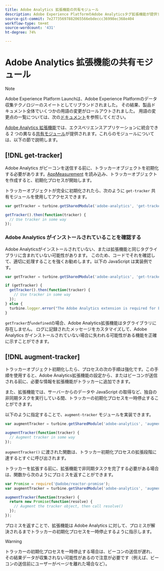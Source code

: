 ```yaml
---
title: Adobe Analytics 拡張機能の共有モジュール
description: Adobe Experience PlatformのAdobe Analyticsタグ拡張機能が提供する共有ライブラリモジュールについて説明します。
source-git-commit: 7e27735697882065566ebdeccc36998ec368e404
workflow-type: tm+mt
source-wordcount: '431'
ht-degree: 74%

---
```


# Adobe Analytics 拡張機能の共有モジュール

>[!NOTE]
>
>Adobe Experience Platform Launchは、Adobe Experience Platformのデータ収集テクノロジーのスイートとしてリブランドされました。 その結果、製品ドキュメント全体でいくつかの用語の変更がロールアウトされました。 用語の変更点の一覧については、次の[ドキュメント](../../../term-updates.md)を参照してください。

[Adobe Analytics 拡張機能](./overview.md)では、エクスペリエンスアプリケーションに統合できる 2 つの異なる[共有モジュール](../../../extension-dev/web/shared.md)が提供されます。これらのモジュールについては、以下の節で説明します。

## [!DNL get-tracker]

Adobe Analytics がビーコンを送信する前に、トラッカーオブジェクトを初期化する必要があります。[AppMeasurement](https://experienceleague.adobe.com/docs/analytics/implementation/js/overview.html?lang=ja) を読み込み、トラッカーオブジェクトを作成すると、初期化プロセスが開始します。

トラッカーオブジェクトが完全に初期化されたら、次のように `get-tracker` 共有モジュールを使用してアクセスできます。

```js
var getTracker = turbine.getSharedModule('adobe-analytics', 'get-tracker');

getTracker().then(function(tracker) {
  // Use tracker in some way
});
```

### Adobe Analytics がインストールされていることを確認する

Adobe Analyticsがインストールされていない、または拡張機能と同じタグライブラリに含まれていない可能性があります。 このため、コードでそれを確認して、適切に処理することを強くお勧めします。以下の JavaScript は実装例です。

```js
var getTracker = turbine.getSharedModule('adobe-analytics', 'get-tracker');

if (getTracker) {
  getTracker().then(function(tracker) {
    // Use tracker in some way
  });
} else {
  turbine.logger.error("The Adobe Analytics extension is required for Extension XYZ to function properly.");
}
```

`getTracker`が`undefined`の場合、Adobe Analytics拡張機能はタグライブラリに存在しません。 ログに記録されたメッセージをカスタマイズして、Adobe Analytics がインストールされていない場合に失われる可能性がある機能を正確に示すことができます。


## [!DNL augment-tracker]

トラッカーオブジェクト初期化したら、プロセスの次の手順は強化です。この手順を使用すると、Adobe Analytics拡張機能の設定から、またはビーコンが送信される前に、必要な情報を拡張機能がトラッカーに追加できます。

また、拡張機能では、サーバーからのデータや JavaScript の取得など、独自の非同期タスクを実行している間、トラッカーの初期化プロセスを一時停止することができます。

以下のように指定することで、`augment-tracker` モジュールを実装できます。

```js
var augmentTracker = turbine.getSharedModule('adobe-analytics', 'augment-tracker');

augmentTracker(function(tracker) {
  // Augment tracker in some way
});
```

`augmentTracker()` に渡された関数は、トラッカー初期化プロセスの拡張段階に達するとすぐに呼び出されます。

トラッカーを拡張する前に、拡張機能で非同期タスクを完了する必要がある場合は、関数から次のようにプロミスを返すことができます。

```js
var Promise = require('@adobe/reactor-promise');
var augmentTracker = turbine.getSharedModule('adobe-analytics', 'augment-tracker');

augmentTracker(function(tracker) {
  return new Promise(function(resolve) {
    // Augment the tracker object, then call resolve()
  });
});
```

プロミスを返すことで、拡張機能は Adobe Analytics に対して、プロミスが解決されるまでトラッカーの初期化プロセスを一時停止するように指示します。

>[!WARNING]
>
>トラッカーの初期化プロセスを一時停止する場合は、ビーコンの送信が遅れ、その結果データが収集されない可能性があるので注意が必要です（例えば、ビーコンの送信前にユーザーがページを離れた場合など）。

